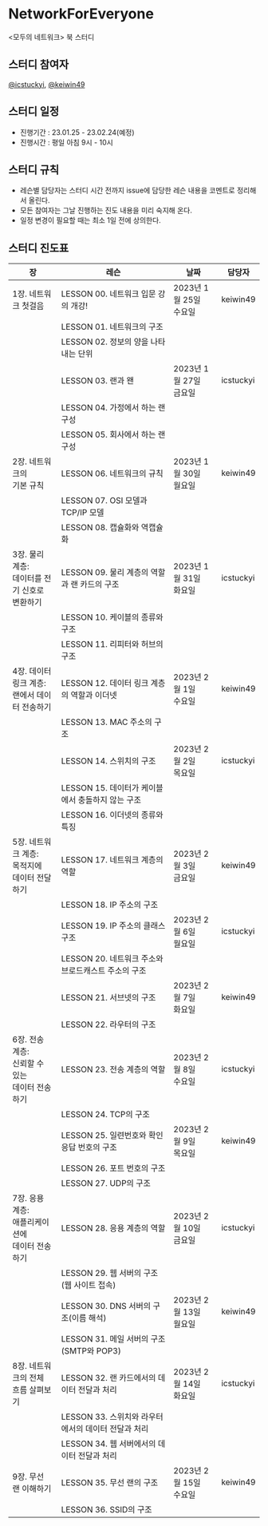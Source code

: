 # NetworkForEveryone
&lt;모두의 네트워크> 북 스터디

## 스터디 참여자
[@icstuckyi](https://github.com/icstuckyi), [@keiwin49](https://github.com/keiwin49)

## 스터디 일정
- 진행기간 : 23.01.25 - 23.02.24(예정)
- 진행시간 : 평일 아침 9시 - 10시

## 스터디 규칙
- 레슨별 담당자는 스터디 시간 전까지 issue에 담당한 레슨 내용을 코멘트로 정리해서 올린다. 
- 모든 참여자는 그날 진행하는 진도 내용을 미리 숙지해 온다. 
- 일정 변경이 필요할 때는 최소 1일 전에 상의한다. 

## 스터디 진도표
장 | 레슨 | 날짜 | 담당자
-- | -- | -- | --
1장. 네트워크 첫걸음 | LESSON 00. 네트워크   입문 강의 개강! | 2023년 1월 25일 <br/>수요일 | keiwin49
  | LESSON 01.   네트워크의 구조 |   |  
  | LESSON 02. 정보의   양을 나타내는 단위 |   |  
  | LESSON 03. 랜과 왠 | 2023년 1월 27일 <br/>금요일 | icstuckyi
  | LESSON 04. 가정에서   하는 랜 구성 |   |  
  | LESSON 05. 회사에서   하는 랜 구성 |   |  
2장. 네트워크의 <br/>기본 규칙 | LESSON 06.   네트워크의 규칙 | 2023년 1월 30일 <br/>월요일 | keiwin49
  | LESSON 07. OSI   모델과 TCP/IP 모델 |   |  
  | LESSON 08. 캡슐화와   역캡슐화 |   |  
3장. 물리 계층: <br/>데이터를 전기 신호로 <br/>변환하기 | LESSON 09. 물리   계층의 역할과 랜 카드의 구조 | 2023년 1월 31일 <br/>화요일 | icstuckyi
  | LESSON 10. 케이블의   종류와 구조 |   |  
  | LESSON 11. 리피터와   허브의 구조 |   |  
4장. 데이터 링크 계층: <br/>랜에서 데이터 전송하기 | LESSON 12. 데이터   링크 계층의 역할과 이더넷 | 2023년 2월 1일 <br/>수요일 | keiwin49
  | LESSON 13. MAC   주소의 구조 |   |  
  | LESSON 14. 스위치의   구조 | 2023년 2월 2일 <br/>목요일 | icstuckyi
  | LESSON 15. 데이터가   케이블에서 충돌하지 않는 구조 |   |  
  | LESSON 16. 이더넷의   종류와 특징 |   |  
5장. 네트워크 계층: <br/>목적지에 <br/>데이터 전달하기 | LESSON 17. 네트워크   계층의 역할 | 2023년 2월 3일 <br/>금요일 | keiwin49
  | LESSON 18. IP   주소의 구조 |   |  
  | LESSON 19. IP   주소의 클래스 구조 | 2023년 2월 6일 <br/>월요일 | icstuckyi
  | LESSON 20. 네트워크   주소와 브로드캐스트 주소의 구조 |   |  
  | LESSON 21. 서브넷의   구조 | 2023년 2월 7일 <br/>화요일 | keiwin49
  | LESSON 22. 라우터의   구조 |   |  
6장. 전송 계층: <br/>신뢰할   수 있는 <br/>데이터 전송하기 | LESSON 23. 전송   계층의 역할 | 2023년 2월 8일 <br/>수요일 | icstuckyi
  | LESSON 24. TCP의   구조 |   |  
  | LESSON 25. 일련번호와 확인 응답 번호의 구조 | 2023년 2월 9일 <br/>목요일 | keiwin49
  | LESSON 26. 포트   번호의 구조 |   |  
  | LESSON 27. UDP의   구조 |   |  
7장. 응용 계층: <br/>애플리케이션에 <br/>데이터 전송하기 | LESSON 28. 응용   계층의 역할 | 2023년 2월 10일 <br/>금요일 | icstuckyi
  | LESSON 29. 웹   서버의 구조(웹 사이트 접속) |   |  
  | LESSON 30. DNS   서버의 구조(이름 해석) | 2023년 2월 13일 <br/>월요일 | keiwin49
  | LESSON 31. 메일   서버의 구조(SMTP와 POP3) |   |  
8장. 네트워크의 전체 <br/>흐름 살펴보기 | LESSON 32. 랜   카드에서의 데이터 전달과 처리 | 2023년 2월 14일 <br/>화요일 | icstuckyi
  | LESSON 33. 스위치와   라우터에서의 데이터 전달과 처리 |   |  
  | LESSON 34. 웹   서버에서의 데이터 전달과 처리 |   |  
9장. 무선 랜 이해하기 | LESSON 35. 무선   랜의 구조 | 2023년 2월 15일 <br/>수요일 | keiwin49
  | LESSON 36. SSID의 구조 |   |  
